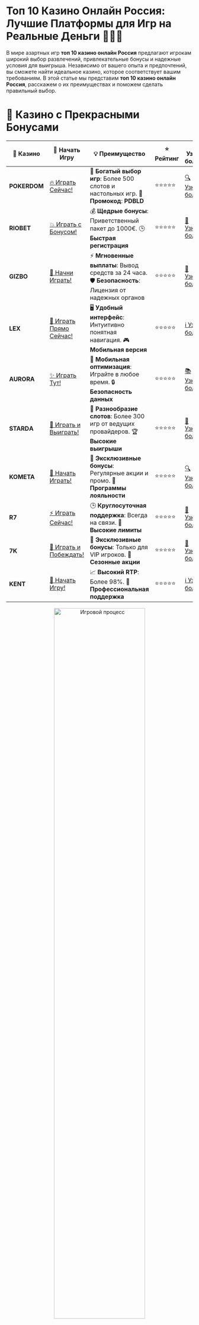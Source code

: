 # **Топ 10 Казино Онлайн Россия: Лучшие Платформы для Игр на Реальные Деньги 🎰🇷🇺**

В мире азартных игр **топ 10 казино онлайн Россия** предлагают игрокам широкий выбор развлечений, привлекательные бонусы и надежные условия для выигрыша. Независимо от вашего опыта и предпочтений, вы сможете найти идеальное казино, которое соответствует вашим требованиям. В этой статье мы представим **топ 10 казино онлайн Россия**, расскажем о их преимуществах и поможем сделать правильный выбор.

# 🌟 Казино с Прекрасными Бонусами

| 🎲 **Казино** | 🔗 **Начать Игру** | 💡 **Преимущество** | ⭐ **Рейтинг** | 🔗 **Узнать больше** | 🆕 **Новая информация** |
|--------------|---------------------|---------------------|----------------|----------------------|-------------------------|
| **POKERDOM**  | [🔥 Играть Сейчас!](https://brandplay.link/4k77v2yx) | 🎉 **Богатый выбор игр**: Более 500 слотов и настольных игр. 🎁 **Промокод**: **PDBLD** | ⭐⭐⭐⭐⭐ | [🔍 Узнать больше](https://brandplay.link/4k77v2yx) | 🏆 **Победители турниров** получают эксклюзивные подарки! |
| **RIOBET**    | [💥 Играть с Бонусом!](https://brandplay.link/7xBLTPyj) | 💰 **Щедрые бонусы**: Приветственный пакет до 1000€. 🕒 **Быстрая регистрация** | ⭐⭐⭐⭐⭐ | [📖 Узнать больше](https://brandplay.link/7xBLTPyj) | 💬 **Поддержка 24/7** для комфортной игры в любое время! |
| **GIZBO**     | [🚀 Начни Играть!](https://brandplay.link/bprXw4YV) | ⚡ **Мгновенные выплаты**: Вывод средств за 24 часа. 🛡️ **Безопасность**: Лицензия от надежных органов | ⭐⭐⭐⭐⭐ | [📝 Узнать больше](https://brandplay.link/bprXw4YV) | 🔒 **SSL-шифрование** для максимальной безопасности данных игроков. |
| **LEX**       | [💎 Играть Прямо Сейчас!](https://brandplay.link/zW4hdDFV) | 🖥️ **Удобный интерфейс**: Интуитивно понятная навигация. 🎮 **Мобильная версия** | ⭐⭐⭐⭐⭐ | [ℹ️ Узнать больше](https://brandplay.link/zW4hdDFV) | 📱 **Поддержка всех мобильных устройств** для удобства игры в любом месте. |
| **AURORA**    | [✨ Играть Тут!](https://10trafic-stat2.com/click/668546556bcc6313411604bd/6766/13032/subaccount) | 📱 **Мобильная оптимизация**: Играйте в любое время. 🔒 **Безопасность данных** | ⭐⭐⭐⭐⭐ | [📚 Узнать больше](https://10trafic-stat2.com/click/668546556bcc6313411604bd/6766/13032/subaccount) | 🌍 **Международная лицензия** на деятельность в разных странах. |
| **STARDА**    | [🎉 Играть и Выиграть!](https://brandplay.link/fB7xwRFL) | 🎰 **Разнообразие слотов**: Более 300 игр от ведущих провайдеров. 🏆 **Высокие выигрыши** | ⭐⭐⭐⭐⭐ | [🔎 Узнать больше](https://brandplay.link/fB7xwRFL) | 🎉 **Ежемесячные турниры** с крупными призами! |
| **KOMETA**    | [🎁 Начать Играть!](https://brandplay.link/8ZymQJV8) | 🎁 **Эксклюзивные бонусы**: Регулярные акции и промо. 🔄 **Программы лояльности** | ⭐⭐⭐⭐⭐ | [🔍 Узнать больше](https://brandplay.link/8ZymQJV8) | 🌟 **Персонализированные предложения** для долгосрочных игроков. |
| **R7**        | [⚡ Играть Сейчас!](https://brandplay.link/bMd3Yjsw) | 🕒 **Круглосуточная поддержка**: Всегда на связи. 💸 **Высокие лимиты** | ⭐⭐⭐⭐⭐ | [📖 Узнать больше](https://brandplay.link/bMd3Yjsw) | 🎯 **Рейтинг игроков** для лучших участников. |
| **7K**        | [🎯 Играть и Побеждать!](https://brandplay.link/BvQyFShp) | 🌟 **Эксклюзивные бонусы**: Только для VIP игроков. 🎉 **Сезонные акции** | ⭐⭐⭐⭐⭐ | [📝 Узнать больше](https://brandplay.link/BvQyFShp) | 🥇 **Особые привилегии** для постоянных игроков. |
| **KENT**      | [🔑 Начать Игру!](https://brandplay.link/Fv2WP3js) | 📈 **Высокий RTP**: Более 98%. 💼 **Профессиональная поддержка** | ⭐⭐⭐⭐⭐ | [ℹ️ Узнать больше](https://brandplay.link/Fv2WP3js) | 💬 **Поддержка на нескольких языках** для удобства игроков. |

<div align="center"> <img src="https://i.pinimg.com/originals/1d/b3/25/1db325483acbe642c6d4e6fdd73a4988.gif" alt="Игровой процесс" width="70%"> </div>
---

# 🚀 Быстрые Выигрыши и Поддержка

| 🎲 **Казино** | 🔗 **Начать Игру** | 💡 **Преимущество** | ⭐ **Рейтинг** | 🔗 **Узнать больше** | 🆕 **Новая информация** |
|--------------|---------------------|---------------------|----------------|----------------------|-------------------------|
| **GAMA**      | [🎯 Играть Прямо Сейчас!](https://brandplay.link/j6NMKsDz) | 🔍 **Интуитивный интерфейс**: Легкость использования. 🏅 **Престижные турниры** | ⭐⭐⭐⭐☆ | [🔎 Узнать больше](https://brandplay.link/j6NMKsDz) | 🏆 **Турниры с большими призами** каждый месяц. |
| **ONION**     | [💥 Играть и Выигрывать!](https://brandplay.link/zBGRVpQ9) | 🤑 **Низкие ставки**: Идеально для начинающих. 🔄 **Быстрые выводы** | ⭐⭐⭐⭐☆ | [🔍 Узнать больше](https://brandplay.link/zBGRVpQ9) | 🎮 **Казино для новичков** с простыми правилами. |
| **ЧЕМПИОН**   | [🏅 Играть в Турнире!](https://temon-gter.cfd/go/lRq?p80412p304504pcc44t17455) | 🏅 **Лояльная программа**: Награды за активность. 🎁 **Ежемесячные бонусы** | ⭐⭐⭐⭐☆ | [📖 Узнать больше](https://temon-gter.cfd/go/lRq?p80412p304504pcc44t17455) | 🥇 **Турниры и лояльность** — каждый шаг вознаграждается. |
| **VAVADA**    | [🚀 Играть Без Ожидания!](https://vavadapartner.pro/?promo=ea5c9275-6854-4505-94fc-95ab18221945-linkb2) | 🚀 **Быстрая регистрация**: Начните играть мгновенно. 🔐 **Безопасные транзакции** | ⭐⭐⭐⭐☆ | [📝 Узнать больше](https://vavadapartner.pro/?promo=ea5c9275-6854-4505-94fc-95ab18221945-linkb2) | 🏆 **Программа для новых игроков** с бонусами за регистрацию. |
| **FRIENDS**   | [🎉 Играть и Развлекаться!](https://gofriends.mba/linkb2) | 🤝 **Социальные игры**: Играйте с друзьями. 🌐 **Мультиплатформенность** | ⭐⭐⭐⭐☆ | [ℹ️ Узнать больше](https://gofriends.mba/linkb2) | 🎮 **Играйте с друзьями** и зарабатывайте бонусы за совместные действия. |
| **1WIN**      | [⚡ Играть и Выигрывать!](https://brandplay.link/smXVpBbG) | 🏆 **Спортивные ставки**: Широкий выбор видов спорта. 💵 **Высокие коэффициенты** | ⭐⭐⭐⭐☆ | [📚 Узнать больше](https://brandplay.link/smXVpBbG) | ⚽ **Бонусы на спортивные ставки** для активных игроков. |
| **DRIP**      | [💥 Играть Сразу!](https://drp-ircp01.com/c07e6a3db) | 🌐 **Инновационные игры**: Новейшие игровые технологии. 🛡️ **Высокая безопасность** | ⭐⭐⭐⭐☆ | [🔎 Узнать больше](https://drp-ircp01.com/c07e6a3db) | 🔧 **Инновационные функции** для удобства игры. |
| **JOYCASINO** | [🎰 Играть И Побеждать!](https://rpc30.call2me.pro/?/ru/registration?apkpop=0&partner=p24970p3291217pc98f) | 🎁 **Приятные бонусы**: Ежедневные акции и подарки. 🕹️ **Разнообразие игр** | ⭐⭐⭐⭐☆ | [🔍 Узнать больше](https://rpc30.call2me.pro/?/ru/registration?apkpop=0&partner=p24970p3291217pc98f) | 🎉 **Щедрые фриспины** для новых игроков. |
| **PLAYFORTUNA** | [🔥 Играть С Бонусом!](https://fortunapromo.net/alt/playfortuna/registration?0dc4a9362a71feb7e3f165fb8e766f70) | 🎉 **Регулярные акции**: Бонусы, фриспины и многое другое. 🏅 **Турниры** | ⭐⭐⭐⭐☆ | [📚 Узнать больше](https://fortunapromo.net/alt/playfortuna/registration?0dc4a9362a71feb7e3f165fb8e766f70) | 🎯 **Выгодные предложения** на популярные игры. |
| **SYKAA**     | [💸 Играть Сейчас!](https://s-two-way.com/?source=linkb2&pid=30697) | 💸 **Доступные ставки**: Идеально для новичков. 🎁 **Щедрые бонусы** | ⭐⭐⭐⭐☆ | [🔍 Узнать больше](https://s-two-way.com/?source=linkb2&pid=30697) | 💥 **Акции с большими бонусами** для новичков и опытных игроков. |

<div align="center"> <img src="https://i.pinimg.com/originals/1d/b3/25/1db325483acbe642c6d4e6fdd73a4988.gif" alt="Игровой процесс" width="70%"> </div>
---

# 💸 Казино с Привлекательными Программами Лояльности

| 🎲 **Казино** | 🔗 **Начать Игру** | 💡 **Преимущество** | ⭐ **Рейтинг** | 🔗 **Узнать больше** | 🆕 **Новая информация** |
|--------------|---------------------|---------------------|----------------|----------------------|-------------------------|
| **KOMETA**    | [🎯 Начни Играть!](https://brandplay.link/8ZymQJV8) | 🎁 **Эксклюзивные бонусы**: Регулярные акции и промо. 🔄 **Программы лояльности** | ⭐⭐⭐⭐⭐ | [🔍 Узнать больше](https://brandplay.link/8ZymQJV8) | 🌟 **Персонализированные предложения** для долгосрочных игроков. |
| **1Xslots**   | [🏅 Играть Прямо Сейчас!](https://brandplay.link/hSB1khtr) | 🎉 **Множество акций**: Еженедельные бонусы и турниры. 🛡️ **Безопасность** | ⭐⭐⭐⭐⭐ | [📚 Узнать больше](https://brandplay.link/hSB1khtr) | 🏅 **Награды за активность**: участники программы лояльности получают специальные привилегии. |
| **R7**        | [🚀 Играть Сейчас!](https://brandplay.link/bMd3Yjsw) | 🕒 **Круглосуточная поддержка**: Всегда на связи. 💸 **Высокие лимиты** | ⭐⭐⭐⭐⭐ | [📖 Узнать больше](https://brandplay.link/bMd3Yjsw) | 💬 **VIP-поддержка** для постоянных игроков с приоритетом. |


![Топ Казино Онлайн Россия](https://schaeffers-cdn.s3.amazonaws.com/images/default-source/schaeffers-cdn-images/default-images/sectors/bigstock-casino-gambling-concept-with-f-369012793.jpg?sfvrsn=493ad806_4)

## 🎲 Почему Выбирают Онлайн Казино в России?

**Топ 10 казино онлайн Россия** пользуются большой популярностью благодаря следующим преимуществам:

- **Доступность**: Играйте в любое время и в любом месте с подключением к интернету.
- **Разнообразие игр**: Слоты, настольные игры, живые дилеры и многое другое.
- **Бонусы и акции**: Приветственные бонусы, фриспины, кэшбэк и программы лояльности.
- **Безопасность**: Надежные системы шифрования данных и лицензированные операторы.
- **Удобные методы оплаты**: Множество способов пополнения и вывода средств.

## 🏆 Топ 10 Казино Онлайн Россия

### 1. **Pokerdom** 🃏
- **Особенности**: Известен своими покерными играми и турнирами. Широкий выбор слотов и настольных игр.
- **Бонусы**: Приветственный бонус до 200% и регулярные акции для постоянных игроков.
- **Поддержка**: Круглосуточная поддержка через чат и электронную почту.

### 2. **Riobet** 🎰
- **Особенности**: Большой выбор игровых автоматов от ведущих провайдеров. Интуитивно понятный интерфейс.
- **Бонусы**: Бонус на первый депозит и еженедельные фриспины.
- **Поддержка**: Поддержка на русском языке 24/7 через чат и телефон.

### 3. **Gizbo** 💎
- **Особенности**: Эксклюзивные игры и высокая степень безопасности. Регулярные турниры с призовыми фондами.
- **Бонусы**: Фриспины и бонусы на депозиты для новых и постоянных игроков.
- **Поддержка**: Многоязычная поддержка клиентов, включая русский.

### 4. **LEX** 🛡
- **Особенности**: Премиальные игры и высокий уровень сервиса. Специализируется на настольных играх и слотах.
- **Бонусы**: Приветственные пакеты и кэшбэк предложения.
- **Поддержка**: Доступная техническая поддержка 24/7 через чат и электронную почту.

### 5. **Aurora** 🌟
- **Особенности**: Платформа с живыми дилерами и разнообразием игровых автоматов. Инновационные функции для улучшения игрового опыта.
- **Бонусы**: Эксклюзивные бонусы для VIP клиентов и регулярные промо-акции.
- **Поддержка**: Индивидуальный менеджер для каждого игрока.

### 6. **Starda** ⭐
- **Особенности**: Тематические игры и широкий выбор провайдеров. Высокие джекпоты и эксклюзивные слоты.
- **Бонусы**: Большие бонусы на пополнение счета и специальные акции.
- **Поддержка**: Персонализированная поддержка через чат и телефон.

### 7. **Kometa** 🚀
- **Особенности**: Множество игровых автоматов и живых игр. Быстрые выплаты и надежная платформа.
- **Бонусы**: Приветственные бонусы и бонусы за лояльность.
- **Поддержка**: Круглосуточная поддержка через различные каналы связи.

### 8. **R7** 🔥
- **Особенности**: Разнообразие игр и высокая степень безопасности. Регулярные турниры и акции.
- **Бонусы**: Фриспины, бонусы на депозиты и кэшбэк предложения.
- **Поддержка**: Поддержка клиентов 24/7 через чат и электронную почту.

### 9. **7K** 💰
- **Особенности**: Высокие джекпоты и эксклюзивные игры. Интерактивные турниры и соревнования.
- **Бонусы**: Приветственные бонусы до 150% и регулярные акции.
- **Поддержка**: Персонализированная поддержка для VIP игроков.

### 10. **Kent** 🏆
- **Особенности**: Новейшие игровые автоматы и мобильная версия. Высокий уровень сервиса и безопасность.
- **Бонусы**: Приветственные бонусы и бонусы за лояльность.
- **Поддержка**: Мгновенная помощь через онлайн-чат и телефон.

## 💳 Как Выбрать Надежное Казино из Топ 10 Онлайн Россия?

При выборе **топ 10 казино онлайн Россия** учитывайте следующие факторы:

### 🔒 Лицензия и Регулирование
Убедитесь, что казино имеет лицензию от авторитетного регулятора, что гарантирует честность и безопасность игр.

### 💰 Способы Пополнения и Вывода Средств
Проверьте доступные методы оплаты и убедитесь в их надежности и скорости транзакций.

### 🎁 Бонусы и Акции
Оцените приветственные бонусы, фриспины и другие акции, которые могут увеличить ваш банкролл.

### 🛠 Техническая Поддержка
Качественная поддержка должна быть доступна 24/7 через чат, электронную почту или телефон.

### 📱 Мобильная Совместимость
Проверьте, предлагает ли казино мобильную версию или приложение для удобной игры на смартфонах и планшетах.

## 🛡 Безопасность и Ответственная Игра

**Топ 10 казино онлайн Россия** обязаны обеспечивать безопасность личных данных игроков и предлагать инструменты для ответственной игры, такие как установка лимитов депозитов и возможность самоисключения.

## 🎁 Бонусы и Акции: Как Максимально Использовать Предложения Казино

Бонусы могут значительно увеличить ваш банкролл и продлить время игры. Обратите внимание на следующие виды бонусов:

- **Приветственные Бонусы**: Обычно включают совпадение депозита и бесплатные спины.
- **Бездепозитные Бонусы**: Позволяют начать играть без первоначального вложения.
- **Кэшбэк Акции**: Возвращают часть проигранных средств.
- **Программы Лояльности**: Награждают постоянных игроков эксклюзивными предложениями и привилегиями.

## 📱 Мобильные Онлайн Казино: Играйте Всегда и Везде

Большинство **топ 10 казино онлайн Россия** предлагают мобильные версии своих платформ или специальные приложения, обеспечивающие полноценный игровой опыт на смартфонах и планшетах.

## 📈 Стратегии для Увеличения Шансов на Выигрыш

Хотя азартные игры во многом зависят от удачи, существуют стратегии, которые могут помочь повысить ваши шансы:

- **Управление банкроллом**: Определите лимиты и придерживайтесь их.
- **Изучение правил игр**: Понимание механики игр поможет принимать более обоснованные решения.
- **Использование бонусов**: Максимально используйте бонусные предложения для увеличения шансов на выигрыш.

## 📝 Заключение

**Топ 10 казино онлайн Россия** предлагают уникальную возможность испытать азарт и выиграть реальные деньги в безопасной и комфортной среде. При выборе казино внимательно изучайте его предложения, условия и отзывы, чтобы обеспечить себе приятный игровой опыт. Не забывайте играть ответственно и наслаждаться процессом!

✨ Удачи вам в мире онлайн-азарта! 🎉🎲💸

